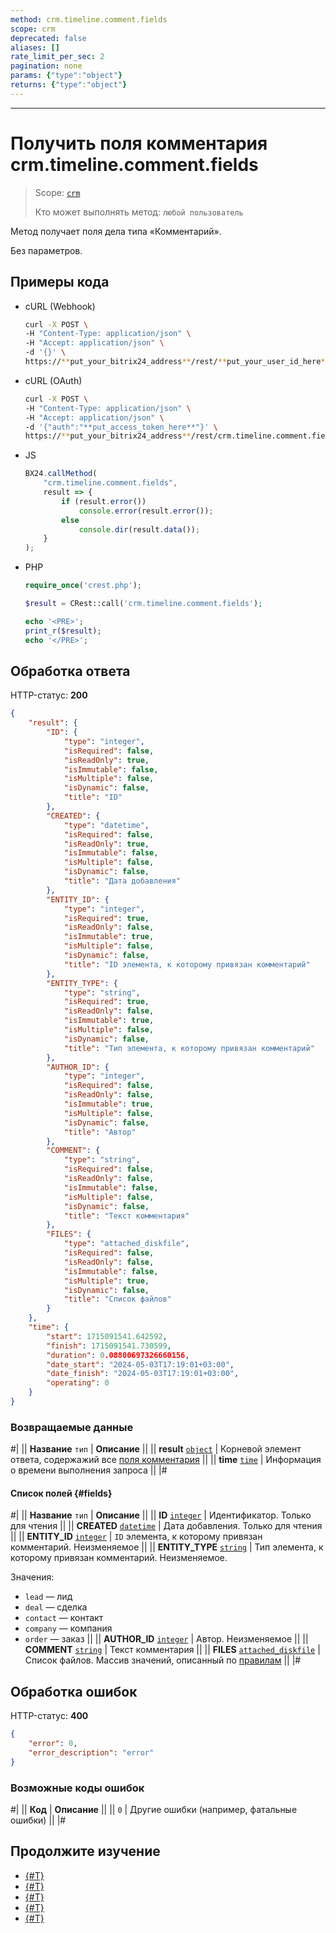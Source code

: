 ```yaml
---
method: crm.timeline.comment.fields
scope: crm
deprecated: false
aliases: []
rate_limit_per_sec: 2
pagination: none
params: {"type":"object"}
returns: {"type":"object"}
---
```



---

# Получить поля комментария crm.timeline.comment.fields

> Scope: [`crm`](../../../scopes/permissions.md)
>
> Кто может выполнять метод: `любой пользователь`

Метод получает поля дела типа «Комментарий».

Без параметров.

## Примеры кода





- cURL (Webhook)

    ```bash
    curl -X POST \
    -H "Content-Type: application/json" \
    -H "Accept: application/json" \
    -d '{}' \
    https://**put_your_bitrix24_address**/rest/**put_your_user_id_here**/**put_your_webbhook_here**/crm.timeline.comment.fields
    ```

- cURL (OAuth)

    ```bash
    curl -X POST \
    -H "Content-Type: application/json" \
    -H "Accept: application/json" \
    -d '{"auth":"**put_access_token_here**"}' \
    https://**put_your_bitrix24_address**/rest/crm.timeline.comment.fields
    ```

- JS

    ```js
    BX24.callMethod(
        "crm.timeline.comment.fields",
        result => {
            if (result.error())
                console.error(result.error());
            else
                console.dir(result.data());
        }
    );
    ```

- PHP

    ```php
    require_once('crest.php');

    $result = CRest::call('crm.timeline.comment.fields');

    echo '<PRE>';
    print_r($result);
    echo '</PRE>';
    ```



## Обработка ответа

HTTP-статус: **200**

```json
{
    "result": {
        "ID": {
            "type": "integer",
            "isRequired": false,
            "isReadOnly": true,
            "isImmutable": false,
            "isMultiple": false,
            "isDynamic": false,
            "title": "ID"
        },
        "CREATED": {
            "type": "datetime",
            "isRequired": false,
            "isReadOnly": true,
            "isImmutable": false,
            "isMultiple": false,
            "isDynamic": false,
            "title": "Дата добавления"
        },
        "ENTITY_ID": {
            "type": "integer",
            "isRequired": true,
            "isReadOnly": false,
            "isImmutable": true,
            "isMultiple": false,
            "isDynamic": false,
            "title": "ID элемента, к которому привязан комментарий"
        },
        "ENTITY_TYPE": {
            "type": "string",
            "isRequired": true,
            "isReadOnly": false,
            "isImmutable": true,
            "isMultiple": false,
            "isDynamic": false,
            "title": "Тип элемента, к которому привязан комментарий"
        },
        "AUTHOR_ID": {
            "type": "integer",
            "isRequired": false,
            "isReadOnly": false,
            "isImmutable": true,
            "isMultiple": false,
            "isDynamic": false,
            "title": "Автор"
        },
        "COMMENT": {
            "type": "string",
            "isRequired": false,
            "isReadOnly": false,
            "isImmutable": false,
            "isMultiple": false,
            "isDynamic": false,
            "title": "Текст комментария"
        },
        "FILES": {
            "type": "attached_diskfile",
            "isRequired": false,
            "isReadOnly": false,
            "isImmutable": false,
            "isMultiple": true,
            "isDynamic": false,
            "title": "Список файлов"
        }
    },
    "time": {
        "start": 1715091541.642592,
        "finish": 1715091541.730599,
        "duration": 0.08800697326660156,
        "date_start": "2024-05-03T17:19:01+03:00",
        "date_finish": "2024-05-03T17:19:01+03:00",
        "operating": 0
    }
}
```

### Возвращаемые данные

#|
|| **Название**
`тип` | **Описание** ||
|| **result**
[`object`](../../../data-types.md) | Корневой элемент ответа, содержажий все [поля комментария](#fields) ||
|| **time**
[`time`](../../../data-types.md) | Информация о времени выполнения запроса ||
|#

#### Список полей {#fields}



#|
|| **Название**
`тип` | **Описание** ||
|| **ID**
[`integer`](../../../data-types.md) | Идентификатор. Только для чтения ||
|| **CREATED**
[`datetime`](../../../data-types.md) | Дата добавления. Только для чтения ||
|| **ENTITY_ID**
[`integer`](../../../data-types.md) | `ID` элемента, к которому привязан комментарий. Неизменяемое ||
|| **ENTITY_TYPE**
[`string`](../../../data-types.md) | Тип элемента, к которому привязан комментарий. Неизменяемое.

Значения:

- `lead` — лид
- `deal` — сделка
- `contact` — контакт
- `company` — компания
- `order` — заказ
  ||
|| **AUTHOR_ID**
[`integer`](../../../data-types.md) | Автор. Неизменяемое ||
|| **COMMENT**
[`string`](../../../data-types.md) | Текст комментария ||
|| **FILES**
[`attached_diskfile`](../../../data-types.md) | Список файлов. Массив значений, описанный по [правилам](../../../files/how-to-upload-files.md) ||
|#

## Обработка ошибок

HTTP-статус: **400**

```json
{
    "error": 0,
    "error_description": "error"
}
```



### Возможные коды ошибок

#|
|| **Код** | **Описание** ||
|| `0` | Другие ошибки (например, фатальные ошибки) ||
|#



## Продолжите изучение 

- [{#T}](./crm-timeline-comment-add.md)
- [{#T}](./crm-timeline-comment-update.md)
- [{#T}](./crm-timeline-comment-get.md)
- [{#T}](./crm-timeline-comment-list.md)
- [{#T}](./crm-timeline-comment-delete.md)
